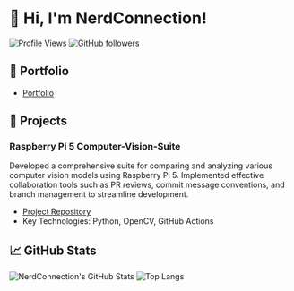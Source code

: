 # 👋 Hi, I'm NerdConnection!

![Profile Views](https://komarev.com/ghpvc/?username=NerdConnection&style=flat-square)
[![GitHub followers](https://img.shields.io/github/followers/NerdConnection?label=Follow&style=social)](https://github.com/NerdConnection)

## 📝 Portfolio

- [Portfolio](https://lateral-anorak-e68.notion.site/JuniorBackendDeveloper-7bc74be37a0e48c79ea1993f6f9ca3f6)

## 🔭 Projects

### Raspberry Pi 5 Computer-Vision-Suite
Developed a comprehensive suite for comparing and analyzing various computer vision models using Raspberry Pi 5. Implemented effective collaboration tools such as PR reviews, commit message conventions, and branch management to streamline development.

- [Project Repository](https://github.com/NerdConnection/computer-vision-suite)
- Key Technologies: Python, OpenCV, GitHub Actions

## 📈 GitHub Stats

![NerdConnection's GitHub Stats](https://github-readme-stats.vercel.app/api?username=NerdConnection&show_icons=true&theme=radical)
![Top Langs](https://github-readme-stats.vercel.app/api/top-langs/?username=NerdConnection&layout=compact&theme=radical)
